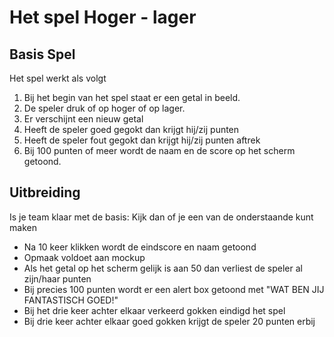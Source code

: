 # Het spel Hoger - lager

## Basis Spel

Het spel werkt als volgt

1. Bij het begin van het spel staat er een getal in beeld.
2. De speler druk of op hoger of op lager.
3. Er verschijnt een nieuw getal
4. Heeft de speler goed gegokt dan krijgt hij/zij punten
5. Heeft de speler fout gegokt dan krijgt hij/zij punten aftrek
6. Bij 100 punten of meer wordt de naam en de score op het scherm getoond.

## Uitbreiding

Is je team klaar met de basis: Kijk dan of je een van de onderstaande kunt maken

- Na 10 keer klikken wordt de eindscore en naam getoond
- Opmaak voldoet aan mockup
- Als het getal op het scherm gelijk is aan 50 dan verliest de speler al zijn/haar punten
- Bij precies 100 punten wordt er een alert box getoond met "WAT BEN JIJ FANTASTISCH GOED!"
- Bij het drie keer achter elkaar verkeerd gokken eindigd het spel
- Bij drie keer achter elkaar goed gokken krijgt de speler 20 punten erbij
